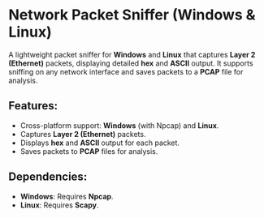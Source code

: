 # Network Packet Sniffer (Windows & Linux)

A lightweight packet sniffer for **Windows** and **Linux** that captures **Layer 2 (Ethernet)** packets, displaying detailed **hex** and **ASCII** output. It supports sniffing on any network interface and saves packets to a **PCAP** file for analysis.

## Features:
- Cross-platform support: **Windows** (with Npcap) and **Linux**.
- Captures **Layer 2 (Ethernet)** packets.
- Displays **hex** and **ASCII** output for each packet.
- Saves packets to **PCAP** files for analysis.

## Dependencies:
- **Windows**: Requires **Npcap**.
- **Linux**: Requires **Scapy**.
